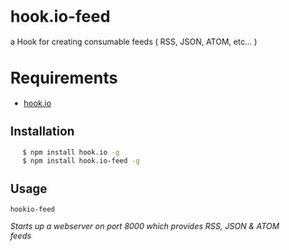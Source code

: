 # hook.io-feed

a Hook for creating consumable feeds ( RSS, JSON, ATOM, etc... )

# Requirements
 - [hook.io](http://github.com/hookio/hook.io)

## Installation

``` bash
   $ npm install hook.io -g
   $ npm install hook.io-feed -g
```
   
## Usage

    hookio-feed

*Starts up a webserver on port 8000 which provides RSS, JSON & ATOM feeds*
